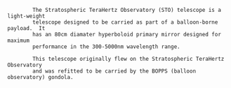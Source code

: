 
            The Stratospheric TeraHertz Observatory (STO) telescope is a light-weight 
            telescope designed to be carried as part of a balloon-borne payload.  It
            has an 80cm diamater hyperboloid primary mirror designed for maximum 
            performance in the 300-5000nm wavelength range.

            This telescope originally flew on the Stratospheric TeraHertz Observatory 
            and was refitted to be carried by the BOPPS (balloon observatory) gondola.
        
